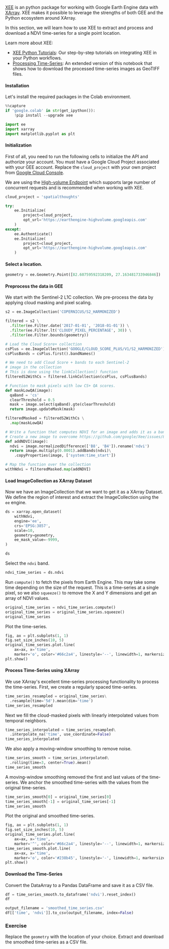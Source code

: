 [XEE](https://github.com/google/Xee) is an python package for working with Google Earth Engine data with [XArray](https://docs.xarray.dev/en/stable/). XEE makes it possible to leverage the strengths of both GEE and the Python ecosystem around XArray.

In this section, we will learn how to use XEE to extract and process and download a NDVI time-series for a single point location.

Learn more about XEE:

*   [XEE Python Tutorials](https://www.geopythontutorials.com/introduction.html): Our step-by-step tutorials on integrating XEE in your Python workflows.
*   [Processing Time-Series](https://courses.spatialthoughts.com/python-remote-sensing.html#processing-time-series): An extended version of this notebook that shows how to download the processed time-series images as GeoTIFF files.

#### Installation

Let's install the required packages in the Colab environment.


```python
%%capture
if 'google.colab' in str(get_ipython()):
    !pip install --upgrade xee
```


```python
import ee
import xarray
import matplotlib.pyplot as plt
```

#### Initialization

First of all, you need to run the following cells to initialize the API and authorize your account. You must have a Google Cloud Project associated with your GEE account. Replace the `cloud_project` with your own project from [Google Cloud Console](https://console.cloud.google.com/).

We are using the [High-volume Endpoint](https://developers.google.com/earth-engine/cloud/highvolume) which supports large number of concurrent requests and is recommended when working with XEE.


```python
cloud_project = 'spatialthoughts'

try:
    ee.Initialize(
        project=cloud_project,
        opt_url='https://earthengine-highvolume.googleapis.com'
    )
except:
    ee.Authenticate()
    ee.Initialize(
        project=cloud_project,
        opt_url='https://earthengine-highvolume.googleapis.com'
    )
```

#### Select a location.


```python
geometry = ee.Geometry.Point([82.60759592318209, 27.163481733946846])
```

#### Preprocess the data in GEE

We start with the Sentinel-2 L1C collection. We pre-process the data by applying cloud masking and pixel scaling.


```python
s2 = ee.ImageCollection('COPERNICUS/S2_HARMONIZED')

filtered = s2 \
  .filter(ee.Filter.date('2017-01-01', '2018-01-01')) \
  .filter(ee.Filter.lt('CLOUDY_PIXEL_PERCENTAGE', 30)) \
  .filter(ee.Filter.bounds(geometry))

# Load the Cloud Score+ collection
csPlus = ee.ImageCollection('GOOGLE/CLOUD_SCORE_PLUS/V1/S2_HARMONIZED')
csPlusBands = csPlus.first().bandNames()

# We need to add Cloud Score + bands to each Sentinel-2
# image in the collection
# This is done using the linkCollection() function
filteredS2WithCs = filtered.linkCollection(csPlus, csPlusBands)

# Function to mask pixels with low CS+ QA scores.
def maskLowQA(image):
  qaBand = 'cs'
  clearThreshold = 0.5
  mask = image.select(qaBand).gte(clearThreshold)
  return image.updateMask(mask)

filteredMasked = filteredS2WithCs \
  .map(maskLowQA)

# Write a function that computes NDVI for an image and adds it as a band
# Create a new image to overcome https://github.com/google/Xee/issues/88
def addNDVI(image):
  ndvi = image.normalizedDifference(['B8', 'B4']).rename('ndvi')
  return image.multiply(0.0001).addBands(ndvi)\
    .copyProperties(image, ['system:time_start'])

# Map the function over the collection
withNdvi = filteredMasked.map(addNDVI)

```

#### Load ImageCollection as XArray Dataset

Now we have an ImageCollection that we want to get it as a XArray Dataset. We define the region of interest and extract the ImageCollection using the `ee` engine.


```python
ds = xarray.open_dataset(
    withNdvi,
    engine='ee',
    crs='EPSG:3857',
    scale=10,
    geometry=geometry,
    ee_mask_value=-9999,
)

ds
```

Select the `ndvi` band.


```python
ndvi_time_series = ds.ndvi
```

Run `compute()` to fetch the pixels from Earth Engine. This may take some time depending on the size of the request. This is a time-series at a single pixel, so we also `squeeze()` to remove the X and Y dimensions and get an array of NDVI values.


```python
original_time_series = ndvi_time_series.compute()
original_time_series = original_time_series.squeeze()
original_time_series
```

Plot the time-series.


```python
fig, ax = plt.subplots(1, 1)
fig.set_size_inches(10, 5)
original_time_series.plot.line(
    ax=ax, x='time',
    marker='o', color='#66c2a4', linestyle='--', linewidth=1, markersize=4)
plt.show()
```

#### Process Time-Series using XArray

We use XArray's excellent time-series processing functionality to process the time-series. First, we create a regularly spaced time-series.


```python
time_series_resampled = original_time_series\
  .resample(time='5d').mean(dim='time')
time_series_resampled
```

Next we fill the cloud-masked pixels with linearly interpolated values from temporal neighbors.


```python
time_series_interpolated = time_series_resampled\
  .interpolate_na('time', use_coordinate=False)
time_series_interpolated
```

We also apply a moving-window smoothing to remove noise.


```python
time_series_smooth = time_series_interpolated\
  .rolling(time=3, center=True).mean()
time_series_smooth
```

A moving-window smoothing removed the first and last values of the time-series. We anchor the smoothed time-series with the values from the original time-series.


```python
time_series_smooth[0] = original_time_series[0]
time_series_smooth[-1] = original_time_series[-1]
time_series_smooth
```

Plot the original and smoothed time-series.


```python
fig, ax = plt.subplots(1, 1)
fig.set_size_inches(10, 5)
original_time_series.plot.line(
    ax=ax, x='time',
    marker='^', color='#66c2a4', linestyle='--', linewidth=1, markersize=2)
time_series_smooth.plot.line(
    ax=ax, x='time',
    marker='o', color='#238b45', linestyle='-', linewidth=1, markersize=4)
plt.show()
```

#### Download the Time-Series

Convert the DataArray to a Pandas DataFrame and save it as a CSV file.


```python
df = time_series_smooth.to_dataframe('ndvi').reset_index()
df
```


```python
output_filename = 'smoothed_time_series.csv'
df[['time', 'ndvi']].to_csv(output_filename, index=False)
```

### Exercise

Replace the `geometry` with the location of your choice. Extract and download the smoothed time-series as a CSV file.
